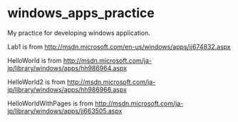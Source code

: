 windows_apps_practice
=====================

My practice for developing windows application.

Lab1 is from http://msdn.microsoft.com/en-us/windows/apps/jj674832.aspx

HelloWorld is from http://msdn.microsoft.com/ja-jp/library/windows/apps/hh986964.aspx

HelloWorld2 is from http://msdn.microsoft.com/ja-jp/library/windows/apps/hh986966.aspx

HelloWorldWithPages is from http://msdn.microsoft.com/ja-jp/library/windows/apps/jj663505.aspx